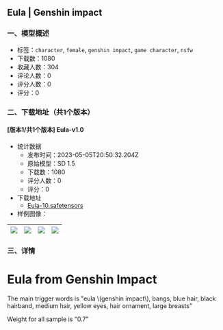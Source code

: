## Eula | Genshin impact 
### 一、模型概述

- 标签：`character`, `female`, `genshin impact`, `game character`, `nsfw`
- 下载数：1080
- 收藏人数：304
- 评论人数：0
- 评分人数：0
- 评分：0

### 二、下载地址（共1个版本）

#### [版本1/共1个版本] Eula-v1.0

- 统计数据
  - 发布时间：2023-05-05T20:50:32.204Z
  - 原始模型：SD 1.5
  - 下载数：1080
  - 评分人数：0
  - 评分：0
- 下载地址
  - [Eula-10.safetensors](https://civitai.com/api/download/models/63366)
- 样例图像：

| <img src="https://image.civitai.com/xG1nkqKTMzGDvpLrqFT7WA/a9424f5c-d5a6-428f-8358-16355049ffea/width=450/699234.jpeg" /> | <img src="https://image.civitai.com/xG1nkqKTMzGDvpLrqFT7WA/a2fc2279-a610-4e80-9137-260654bb5552/width=450/699238.jpeg" /> | <img src="https://image.civitai.com/xG1nkqKTMzGDvpLrqFT7WA/e28dc450-0b78-4792-9e37-15d752c9be86/width=450/699239.jpeg" /> | <img src="https://image.civitai.com/xG1nkqKTMzGDvpLrqFT7WA/05aaf766-2e13-40f1-9d1a-ae70a8a9505a/width=450/699235.jpeg" /> |
| ---- | ---- | ---- | ---- |


### 三、详情
<h1>Eula from Genshin Impact</h1><p>The main trigger words is "eula \(genshin impact\), bangs, blue hair, black hairband, medium hair, yellow eyes, hair ornament, large breasts" </p><p></p><p>Weight for all sample is "0.7" </p>